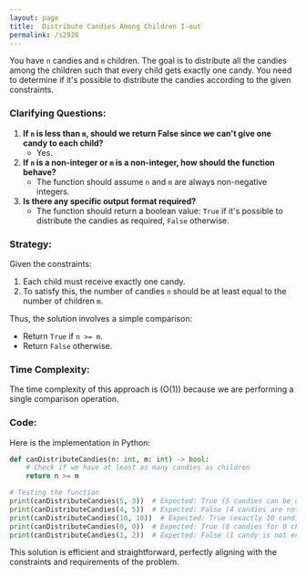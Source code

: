 ```yaml
---
layout: page
title:  Distribute Candies Among Children I-out
permalink: /s2928
---
```

You have `n` candies and `m` children. The goal is to distribute all the candies among the children such that every child gets exactly one candy. You need to determine if it's possible to distribute the candies according to the given constraints.

### Clarifying Questions:
1. **If `n` is less than `m`, should we return False since we can't give one candy to each child?**
   - Yes.
2. **If `n` is a non-integer or `m` is a non-integer, how should the function behave?**
   - The function should assume `n` and `m` are always non-negative integers.
3. **Is there any specific output format required?**
   - The function should return a boolean value: `True` if it's possible to distribute the candies as required, `False` otherwise.

### Strategy:
Given the constraints:
1. Each child must receive exactly one candy.
2. To satisfy this, the number of candies `n` should be at least equal to the number of children `m`.

Thus, the solution involves a simple comparison:
- Return `True` if `n >= m`.
- Return `False` otherwise.

### Time Complexity:
The time complexity of this approach is \(O(1)\) because we are performing a single comparison operation.

### Code:
Here is the implementation in Python:

```python
def canDistributeCandies(n: int, m: int) -> bool:
    # Check if we have at least as many candies as children
    return n >= m

# Testing the function
print(canDistributeCandies(5, 3))  # Expected: True (5 candies can be distributed among 3 children)
print(canDistributeCandies(4, 5))  # Expected: False (4 candies are not enough for 5 children)
print(canDistributeCandies(10, 10))  # Expected: True (exactly 10 candies for 10 children)
print(canDistributeCandies(0, 0))  # Expected: True (0 candies for 0 children, trivially true)
print(canDistributeCandies(1, 2))  # Expected: False (1 candy is not enough for 2 children)
```

This solution is efficient and straightforward, perfectly aligning with the constraints and requirements of the problem.